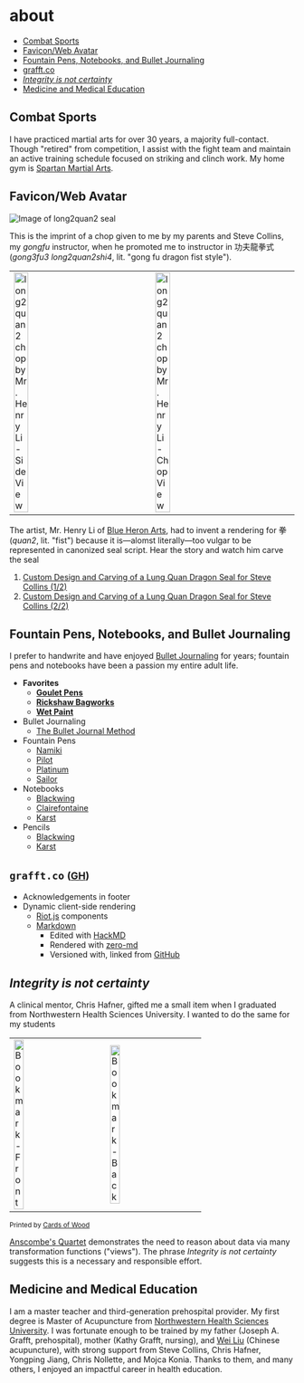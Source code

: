 # about
- [Combat Sports](#Combat-Sports)
- [Favicon/Web Avatar](#FaviconWeb-Avatar)
- [Fountain Pens, Notebooks, and Bullet Journaling](#Fountain-Pens-Notebooks-and-Bullet-Journaling)
- [grafft.co](#grafftco)
- *[Integrity is not certainty](#Integrity-is-not-certainty)*
- [Medicine and Medical Education](#Medicine-and-Medical-Education)
<!--- [Knowledge Engineer?](#Knowledge-Engineer)//-->

## <div id="Combat-Sports">Combat Sports</div>
I have practiced martial arts for over 30 years, a majority full-contact. Though "retired" from competition, I assist with the fight team and maintain an active training schedule focused on striking and clinch work. My home gym is <a href="https://spartanmartialartsgym.com/" target="_blank">Spartan Martial Arts</a>.

## <div id="FaviconWeb-Avatar">Favicon/Web Avatar</div>
![Image of long2quan2 seal](img/long2quan2_seal.jpg)

This is the imprint of a chop given to me by my parents and Steve Collins, my *gongfu* instructor, when he promoted me to instructor in  功夫龍拳式 (*gong3fu3 long2quan2shi4*, lit. "gong fu dragon fist style").

|||
|-|-|
|<img src="img/long2quan2_chop-side.jpg" alt="long2quan2 chop by Mr. Henry Li - Side View" width=33% />|<img src="img/long2quan2_chop-seal.jpg" alt="long2quan2 chop by Mr. Henry Li - Chop View" width=33% />|

The artist, Mr. Henry Li of <a href="https://www.blueheronarts.com/" target="_blank">Blue Heron Arts</a>, had to invent a rendering for 拳 (*quan2*, lit. "fist") because it is&mdash;alomst literally&mdash;too vulgar to be represented in canonized seal script. Hear the story and watch him carve the seal

1. <a href="https://youtu.be/JCHzsLWwh_k" target="_blank">Custom Design and Carving of a Lung Quan Dragon Seal for Steve Collins (1/2)</a>
1. <a href="https://youtu.be/PhChzTgj6Qk" target="_blank">Custom Design and Carving of a Lung Quan Dragon Seal for Steve Collins (2/2)</a>

## <div id="Fountain-Pens-Notebooks-and-Bullet-Journaling">Fountain Pens, Notebooks, and Bullet Journaling</div>
I prefer to handwrite and have enjoyed <a href="https://bulletjournal.com/" target="_blank">Bullet Journaling</a> for years; fountain pens and notebooks have been a passion my entire adult life.

- **Favorites**
    - **<a href="https://www.gouletpens.com/" target="_blank">Goulet Pens</a>**
    - **<a href="https://www.rickshawbags.com/" target="_blank">Rickshaw Bagworks</a>**
    - **<a href="https://wetpaintart.com/" target="_blank">Wet Paint</a>**
- Bullet Journaling
    - <a href="https://bulletjournal.com/pages/book" target="_blank">The Bullet Journal Method</a>
- Fountain Pens
    - <a href="https://www.pilot-namiki.com/en/" target="_blank">Namiki</a>
    - <a href="https://www.gouletpens.com/collections/pilot" target="_blank">Pilot</a>
    - <a href="https://www.gouletpens.com/collections/platinum" target="_blank">Platinum</a>
    - <a href="https://sailorpen.com/" target="_blank">Sailor</a>
- Notebooks
    - <a href="https://blackwing602.com/" target="_blank">Blackwing</a>
    - <a href="https://www.gouletpens.com/collections/clairefontaine" target="_blank">Clairefontaine</a>
    - <a href="https://www.karststonepaper.com/" target="_blank">Karst</a>
- Pencils
    - <a href="https://blackwing602.com/" target="_blank">Blackwing</a>
    - <a href="https://www.karststonepaper.com/" target="_blank">Karst</a>

## <div id="grafftco">`grafft.co` <small>(<a href="https://github.com/jagrafft/grafft.co/" target="_blank">GH</a>)</small></div>
- Acknowledgements in footer
- Dynamic client-side rendering
    - <a href="https://riot.js.org/" target="_blank">Riot.js</a> components
    - <a href="https://daringfireball.net/projects/markdown/" target="_blank">Markdown</a>
        - Edited with <a href="https//hackmd.io" target="_blank">HackMD</a>
        - Rendered with <a href="https://zerodevx.github.io/zero-md/" target="_blank">zero-md</a>
        - Versioned with, linked from <a href="https://github.com/jagrafft/markdown-docs" target="_blank">GitHub</a>

## <div id="Integrity-is-not-certainty">*Integrity is not certainty*</div>
A clinical mentor, Chris Hafner, gifted me a small item when I graduated from Northwestern Health Sciences University. I wanted to do the same for my students

| | |
|-|-|
|<img src="img/bookmark-front.jpg" alt="Bookmark - Front" width=33% />|<img src="img/bookmark-back.jpg" alt="Bookmark - Back" width=33% />|

<small>Printed by <a href="https://www.cardsofwood.com/" target="_blank">Cards of Wood</a></small>

<a href="https://en.wikipedia.org/wiki/Anscombe%27s_quartet" target="_blank">Anscombe's Quartet</a> demonstrates the need to reason about data via many transformation functions ("views"). The phrase *Integrity is not certainty* suggests this is a necessary and responsible effort.

<!--
## Knowledge Engineer?
See *Working Definition of Knowledge Engineering*.
//-->

## <div id="Medicine-and-Medical-Education">Medicine and Medical Education</div>
I am a master teacher and third-generation prehospital provider. My first degree is Master of Acupuncture from <a href="https://www.nwhealth.edu/" target="_blank">Northwestern Health Sciences University</a>. I was fortunate enough to be trained by my father (Joseph A. Grafft, prehospital), mother (Kathy Grafft, nursing), and <a href="http://weiliuacupuncture.com/" target="_blank">Wei Liu</a> (Chinese acupuncture), with strong support from Steve Collins, Chris Hafner, Yongping Jiang, Chris Nollette, and Mojca Konia. Thanks to them, and many others, I enjoyed an impactful career in health education.